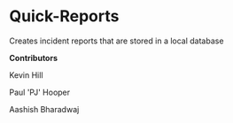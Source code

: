 # Quick-Reports

Creates incident reports that are stored in a local database

**Contributors**

Kevin Hill

Paul 'PJ' Hooper

Aashish Bharadwaj
